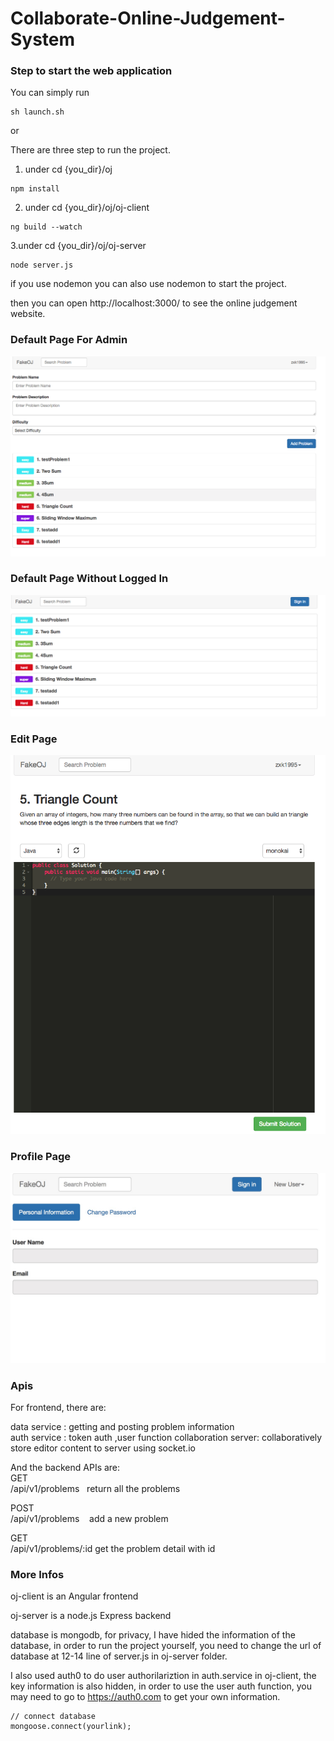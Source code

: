 # Collaborate-Online-Judgement-System

### Step to start the web application  

You can simply run  
```
sh launch.sh
```
or   

There are three step to run the project.
 
1. under cd {you_dir}/oj   
```
npm install
```
2. under cd {you_dir}/oj/oj-client
```
ng build --watch
```
3.under cd {you_dir}/oj/oj-server
```
node server.js
```
if you use nodemon you can also use nodemon to start the project.


then you can open http://localhost:3000/  to see the online judgement website.

### Default Page For Admin  
![Preview](./previews/Logged-In.png)
### Default Page Without Logged In  
![Preview](./previews/New-User.png)  
### Edit Page    
![Preview](./previews/editor-preview.png)    
### Profile Page  
![Preview](./previews/UserProfilePage.jpeg)  

### Apis  

For frontend, there are:  

data service :  getting and posting problem information  
auth service :  token auth ,user function
collaboration server: collaboratively store editor content to server using socket.io   

And the backend APIs are:  
GET  
/api/v1/problems    return all the problems  

POST  
/api/v1/problems    add a new problem  

GET  
/api/v1/problems/:id get the problem detail with id

### More Infos
 
 oj-client is an Angular frontend
 
 oj-server is a node.js Express backend
 
 database is mongodb, for privacy, I have hided the information of the database, in order to run the project yourself, you need to change the url of database at 12-14 line of server.js in oj-server folder.
 
 I also used auth0 to do user authorilariztion in auth.service in oj-client, the key information is also hidden, in order to use the user auth function, you may need to go to https://auth0.com to get your own information.
 
 ```
 // connect database
mongoose.connect(yourlink);
 ```
